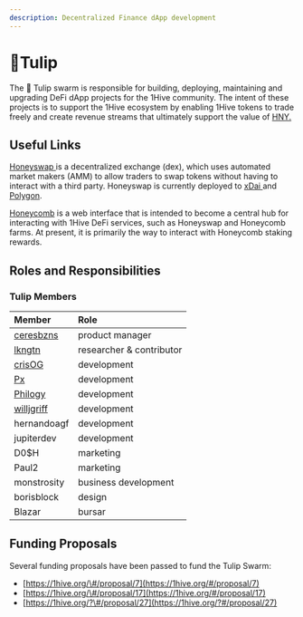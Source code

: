```yaml
---
description: Decentralized Finance dApp development
---
```


# 🌷Tulip

The 🌷 Tulip swarm is responsible for building, deploying, maintaining and upgrading DeFi dApp projects for the 1Hive community. The intent of these projects is to support the 1Hive ecosystem by enabling 1Hive tokens to trade freely and create revenue streams that ultimately support the value of [HNY.](../../projects/honey/)

## Useful Links

[Honeyswap ](https://honeyswap.org/)is a decentralized exchange \(dex\), which uses automated market makers \(AMM\) to allow traders to swap tokens without having to interact with a third party. Honeyswap is currently deployed to [xDai ](../../projects/honeyswap/honeyswap-on-xdai-1.md)and [Polygon](../../projects/honeyswap/honeyswap-on-polygon.md).

[Honeycomb](https://1hive.io/#/) is a web interface that is intended to become a central hub for interacting with 1Hive DeFi services, such as Honeyswap and Honeycomb farms. At present, it is primarily the way to interact with Honeycomb staking rewards.

## Roles and Responsibilities

### Tulip Members

| Member | Role |
| :--- | :--- |
| [ceresbzns](https://github.com/ceresbzns/) | product manager |
| [lkngtn](https://github.com/lkngtn) | researcher & contributor |
| [crisOG](https://github.com/crisog) | development |
| [Px](https://github.com/pxbee) | development |
| [Philogy](https://github.com/mrclottom) | development |
| [willjgriff](https://github.com/willjgriff) | development |
| hernandoagf | development |
| jupiterdev | development |
| D0$H | marketing |
| Paul2 | marketing |
| monstrosity | business development |
| borisblock | design |
| Blazar | bursar |

## Funding Proposals

Several funding proposals have been passed to fund the Tulip Swarm:

* [https://1hive.org/\#/proposal/7](https://1hive.org/#/proposal/7)
* [https://1hive.org/\#/proposal/17](https://1hive.org/#/proposal/17)
* [https://1hive.org/?\#/proposal/27](https://1hive.org/?#/proposal/27)

